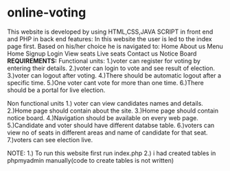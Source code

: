 # online-voting
This website is developed by using HTML,CSS,JAVA SCRIPT in front end and PHP in back end
features:
In this website the user is led to the index page first. Based on his/her choice he is navigated to:
 Home
  About us
  Menu
  Home
  Signup
  Login
  View seats
  Live seats
  Contact us
  Notice Board
<B>REQUIREMENTS:</B>
Functional units:
1.)voter can register for voting by entering their details.
2.)voter can login to vote and see result of election.
3.)voter can logout after voting.
4.)There should be automatic logout after a specific time.
5.)One voter cant vote for more than one time.
6.)There should be a portal for live election.

Non functional units
1.) voter can view candidates names and details.
2.)Home page should contain about the site.
3.)Home page should contain notice board.
4.)Navigation should be available on every web page.
5.)Candidate and voter should have different databse table.
6.)voters can view no of seats in different areas and name of candidate for that seat.
7.)voters can see election live.

NOTE:
1.) To run this website first run index.php
2.) i had created tables in phpmyadmin manually(code to create tables is not written)
